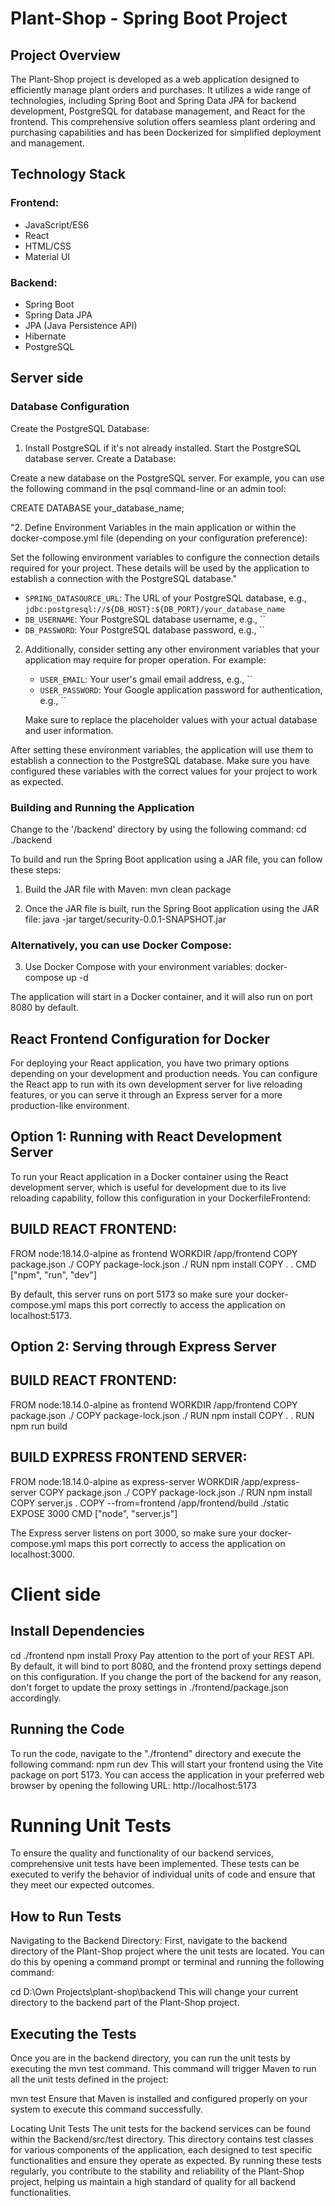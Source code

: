 # Plant-Shop - Spring Boot Project

## Project Overview
The Plant-Shop project is developed as a web application designed to efficiently manage plant orders and purchases. It utilizes a wide range of technologies, including Spring Boot and Spring Data JPA for backend development, PostgreSQL for database management, and React for the frontend. This comprehensive solution offers seamless plant ordering and purchasing capabilities and has been Dockerized for simplified deployment and management.

## Technology Stack

### Frontend:
- JavaScript/ES6
- React
- HTML/CSS
- Material UI

### Backend:
- Spring Boot
- Spring Data JPA
- JPA (Java Persistence API)
- Hibernate
- PostgreSQL

## Server side

### Database Configuration
Create the PostgreSQL Database:

1. Install PostgreSQL if it's not already installed.
Start the PostgreSQL database server.
Create a Database:

Create a new database on the PostgreSQL server. For example, you can use the following command in the psql command-line or an admin tool:

CREATE DATABASE your_database_name;

"2. Define Environment Variables in the main application or within the docker-compose.yml file (depending on your configuration preference):

Set the following environment variables to configure the connection details required for your project. These details will be used by the application to establish a connection with the PostgreSQL database."

   - `SPRING_DATASOURCE_URL`: The URL of your PostgreSQL database, e.g., `jdbc:postgresql://${DB_HOST}:${DB_PORT}/your_database_name`
   - `DB_USERNAME`: Your PostgreSQL database username, e.g., ``
   - `DB_PASSWORD`: Your PostgreSQL database password, e.g., ``

2. Additionally, consider setting any other environment variables that your application may require for proper operation. For example:

   - `USER_EMAIL`: Your user's gmail email address, e.g., ``
   - `USER_PASSWORD`: Your Google application password for authentication, e.g., ``

   Make sure to replace the placeholder values with your actual database and user information.

After setting these environment variables, the application will use them to establish a connection to the PostgreSQL database. Make sure you have configured these variables with the correct values for your project to work as expected.

### Building and Running the Application
Change to the '/backend' directory by using the following command:
cd ./backend

To build and run the Spring Boot application using a JAR file, you can follow these steps:

1. Build the JAR file with Maven:
mvn clean package

2. Once the JAR file is built, run the Spring Boot application using the JAR file:
java -jar target/security-0.0.1-SNAPSHOT.jar

### Alternatively, you can use Docker Compose:

3. Use Docker Compose with your environment variables:
docker-compose up -d

The application will start in a Docker container, and it will also run on port 8080 by default.


## React Frontend Configuration for Docker
For deploying your React application, you have two primary options depending on your development and production needs. You can configure the React app to run with its own development server for live reloading features, or you can serve it through an Express server for a more production-like environment.

## Option 1: Running with React Development Server
To run your React application in a Docker container using the React development server, which is useful for development due to its live reloading capability, follow this configuration in your DockerfileFrontend:

## BUILD REACT FRONTEND:
FROM node:18.14.0-alpine as frontend
WORKDIR /app/frontend
COPY package.json ./
COPY package-lock.json ./
RUN npm install
COPY . .
CMD ["npm", "run", "dev"]

By default, this server runs on port 5173 so make sure your docker-compose.yml maps this port correctly to access the application on localhost:5173.

## Option 2: Serving through Express Server

## BUILD REACT FRONTEND:
FROM node:18.14.0-alpine as frontend
WORKDIR /app/frontend
COPY package.json ./
COPY package-lock.json ./
RUN npm install
COPY . .
RUN npm run build

## BUILD EXPRESS FRONTEND SERVER:
FROM node:18.14.0-alpine as express-server
WORKDIR /app/express-server
COPY package.json ./
COPY package-lock.json ./
RUN npm install
COPY server.js .
COPY --from=frontend /app/frontend/build ./static
EXPOSE 3000
CMD ["node", "server.js"]

The Express server listens on port 3000, so make sure your docker-compose.yml maps this port correctly to access the application on localhost:3000.


# Client side
## Install Dependencies
cd ./frontend
npm install
Proxy
Pay attention to the port of your REST API. By default, it will bind to port 8080, and the frontend proxy settings depend on this configuration. If you change the port of the backend for any reason, don't forget to update the proxy settings in ./frontend/package.json accordingly.

## Running the Code
To run the code, navigate to the "./frontend" directory and execute the following command:
npm run dev
This will start your frontend using the Vite package on port 5173. You can access the application in your preferred web browser by opening the following URL: http://localhost:5173

# Running Unit Tests
To ensure the quality and functionality of our backend services, comprehensive unit tests have been implemented. These tests can be executed to verify the behavior of individual units of code and ensure that they meet our expected outcomes.

## How to Run Tests
Navigating to the Backend Directory: First, navigate to the backend directory of the Plant-Shop project where the unit tests are located. You can do this by opening a command prompt or terminal and running the following command:


cd D:\Own Projects\plant-shop\backend
This will change your current directory to the backend part of the Plant-Shop project.

## Executing the Tests
Once you are in the backend directory, you can run the unit tests by executing the mvn test command. This command will trigger Maven to run all the unit tests defined in the project:

mvn test
Ensure that Maven is installed and configured properly on your system to execute this command successfully.

Locating Unit Tests
The unit tests for the backend services can be found within the Backend/src/test directory. This directory contains test classes for various components of the application, each designed to test specific functionalities and ensure they operate as expected.
By running these tests regularly, you contribute to the stability and reliability of the Plant-Shop project, helping us maintain a high standard of quality for all backend functionalities.


